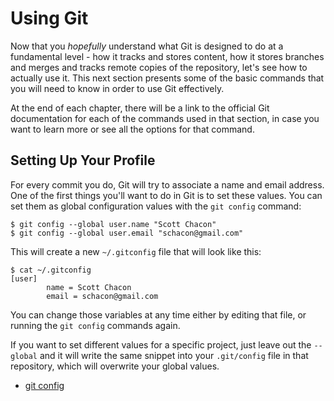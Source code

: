 <!--
SPDX-FileCopyrightText: 2008 Geoffrey Grosenbach <boss@topfunky.com>
SPDX-FileCopyrightText: 2008 Scott Chacon <schacon@gmail.com>
SPDX-FileCopyrightText: 2008 Scotty <schacony@gmail.com>

SPDX-License-Identifier: CC-BY-SA-3.0
-->

# Using Git

Now that you *hopefully* understand what Git is designed to do at a fundamental level - how it tracks and stores content, how it stores branches and merges and tracks remote copies of the repository, let's see how to actually use it. This next section presents some of the basic commands that you will need to know in order to use Git effectively.

At the end of each chapter, there will be a link to the official Git documentation for each of the commands used in that section, in case you want to learn more or see all the options for that command.

## Setting Up Your Profile

<!-- SIDEBAR
---

#### Setup, Init and Cloning Screencast

I have produced a series of short screencasts demonstrating the topics of several of the chapters in this book so you can see them in practice on a real command line. You should be able to download these movies with this book from the PeepCode website.

The first in this series is *Git Setup, Initialization and Cloning* and shows you how to setup your Git configuration, how to initialize a new repository and how to clone an existing repository over both the Git transport and the HTTP transport.

movie. c1-init.mov

---
SIDEBAR -->

For every commit you do, Git will try to associate a name and email address. One of the first things you'll want to do in Git is to set these values. You can set them as global configuration values with the `git config` command:

```shell
$ git config --global user.name "Scott Chacon"
$ git config --global user.email "schacon@gmail.com"
```

This will create a new `~/.gitconfig` file that will look like this:

```shell
$ cat ~/.gitconfig
[user]
        name = Scott Chacon
        email = schacon@gmail.com
```

You can change those variables at any time either by editing that file, or running the `git config` commands again.

If you want to set different values for a specific project, just leave out the `--global` and it will write the same snippet into your `.git/config` file in that repository, which will overwrite your global values.

- [git config](http://www.kernel.org/pub/software/scm/git/docs/git-config.html)
